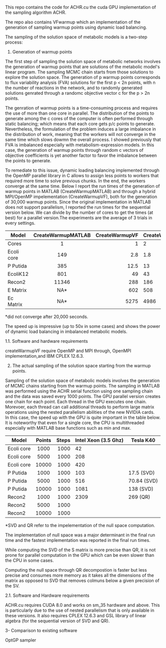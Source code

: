 This repo contains the code for ACHR.cu the cuda GPU implementation of the sampling algorithm ACHR.

The repo also contains VFwarmup which an implementation of the generation of sampling warmup points using dynamic load balancing.

The sampling of the solution space of metabolic models is a two-step process:

1. Generation of warmup points

The first step of sampling the solution space of metabolic networks involves the generation of warmup points that are solutions of the metabolic model's linear program. The sampling MCMC chain starts from those solutions to explore the solution space. The generation of p warmup points corresponds to flux variability analysis (FVA) solutions for the first p < 2n points, with n the number of reactions in the network, and to randomly generated solutions genrated through a randomc objective vector c for the p > 2n points.

The genration of warmup points is a time-consuming process and requires the use of more than one core in parallel. The distribution of the points to generate among the c cores of the computer is often performed through static balancing; which means that each core gets p/c points to generate. Nevertheless, the formulation of the problem induces a large imbalance in the distribution of work, meaning that the workers will not converge in the same time which slows dowmn the overall process. I showed previously that FVA is imbalanced especially with metabolism-expression models. In this case, the generation of warmup points through random c vectors of objective coefficients is yet another factor to favor the imbalance between the points to generate.

To remediate to this issue, dynamic loading balancing implemented through the OpenMP parallel library in C allows to assign less points to workers that required more time to solve previous chunks. In the end, the workers converge at the same time.
Below I report the run times of the generation of warmup points in MATLAB (CreateWarmupMATLAB) and through a hybrid MPI/OpenMP impelementation (CreateWarmupVF), both for the generation of 30,000 warmup points. 
Since the original implementation in MATLAB does not support parallelism, I reported the run times for the sequential version below. We can divide by the number of cores to get the times (at best) for a parallel version.The experiments are the average of 3 trials in every settings.

| Model         | CreateWarmupMATLAB | CreateWarmupVF  |CreateWarmupVF  |CreateWarmupVF |CreateWarmupVF |CreateWarmupVF |CreateWarmupVF |
| ------------- |:------------------:| ---------------:|----|---|---|---|---|
| Cores         | 1                  | 1               |2   |4  |8  |16 |32 |
| Ecoli core    |149                 |2.8              |1.8 |0.8|0.7|0.5|0.5|
| P Putida      | 385                | 12.5            |13  |8  |4  |2  |2  |
| EcoliK12      | 801                |    49           |43  |23 |10.4|9.5|9.1|
| Recon2        | 11346              |     288         |186 |30 |32  |24 |21|
| E Matrix      | NA*                |   602           |508 |130|52  |43 |43|
| Ec Matrix     | NA*                | 5275            |4986|924|224 |118|117|

*did not converge after 20,000 seconds.

The speed up is impressive (up to 50x in some cases) and shows the power of dynamic load balancing in imbalanced metabolic models.

1.1. Software and hardware requirements

createWarmupVF require OpenMP and MPI through, OpenMPI implementation,and IBM CPLEX 12.6.3.

2. The actual sampling of the solution space starting from the warmup points.

Sampling of the solution space of metabolic models involves the generation of MCMC chains starting from the warmup points.
The sampling in MATLAB was performed using the ACHR serial function using one sampling chain and the data was saved every 1000 points. The GPU parallel version creates one chain for each point. 
Each thread in the GPU executes one chain. Morevoer, each thread can call additional threads to perform large matrix operations using the nested parallelism abilities of the new NVIDIA cards.   
In this case, the speed up with the GPU is quite important in the table below. It is noteworthy that even for a single core, the CPU is multithreaded especially with MATLAB base functions such as min and max.


| Model         | Points             | Steps           |Intel Xeon (3.5 Ghz)  |Tesla K40 |
| ------------- |:------------------:| ---------------:|----------------------|----------|
| Ecoli core    | 1000               | 1000            |42                    |          |
| Ecoli core    | 5000               | 1000            |208                   |  |
| Ecoli core    | 10000              | 1000            |420                   |  |
| P Putida      | 1000               | 1000            |103                   | 17.5  (SVD) |
| P Putida      | 5000               | 1000            |516                   | 70.84 (SVD) |
| P Putida      | 10000              | 1000            |1081                  | 138   (SVD) |
| Recon2        | 1000               | 1000            |2309                  | 269   (QR)  |
| Recon2        | 5000               | 1000            |                      |  |
| Recon2        | 10000              | 1000            |                      |  |

*SVD and QR refer to the impelementation of the null space computation.
 
The implementation of null space was a major determinant in the final run time and the fastest implementation was reported in the final run times.

While computing the SVD of the S matrix is more precise than QR, it is not prone for parallel computation in the GPU which can be even slower than the CPU in some cases.

Computing the null space through QR decompostion is faster but less precise and consumes more memory as it takes all the dimensions of the matrix as opposed to SVD that removes colmuns below a given precision of the SV.

2.1. Software and Hardware requirements

ACHR.cu requires CUDA 8.0 and works on sm_35 hardware and above. This is particularly due to the use of nested parallelism that is only available in these versions.
It also requires CPLEX 12.6.3 and GSL library of linear algebra (for the sequential version of SVD and QR).

3- Comparison to existing software

OptGP sampler

